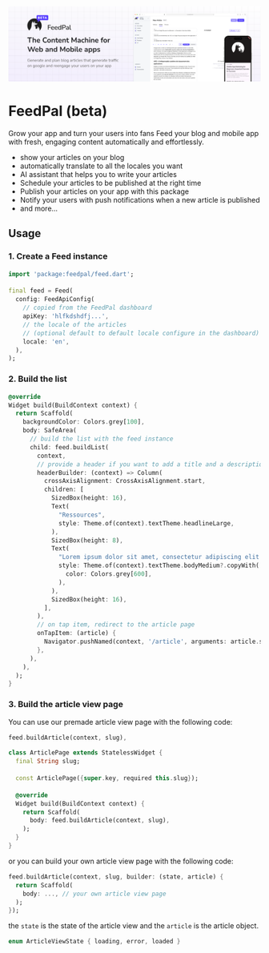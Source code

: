 ![FeedPal](https://github.com/Apparence-io/FeedPal/raw/master/docs/imgs/header.png)

# FeedPal (beta)

Grow your app and turn your users into fans Feed your blog and mobile app with
fresh, engaging content automatically and effortlessly.

- show your articles on your blog
- automatically translate to all the locales you want
- AI assistant that helps you to write your articles
- Schedule your articles to be published at the right time
- Publish your articles on your app with this package
- Notify your users with push notifications when a new article is published
- and more...

## Usage

### 1. Create a Feed instance

```dart
import 'package:feedpal/feed.dart';

final feed = Feed(
  config: FeedApiConfig(
    // copied from the FeedPal dashboard
    apiKey: 'hlfkdshdfj...', 
    // the locale of the articles
    // (optional default to default locale configure in the dashboard)
    locale: 'en', 
  ),
);
```

### 2. Build the list

```dart
@override
Widget build(BuildContext context) {
  return Scaffold(
    backgroundColor: Colors.grey[100],
    body: SafeArea(
      // build the list with the feed instance
      child: feed.buildList(
        context,
        // provide a header if you want to add a title and a description
        headerBuilder: (context) => Column(
          crossAxisAlignment: CrossAxisAlignment.start,
          children: [
            SizedBox(height: 16),
            Text(
              "Ressources", 
              style: Theme.of(context).textTheme.headlineLarge,
            ),
            SizedBox(height: 8),
            Text(
              "Lorem ipsum dolor sit amet, consectetur adipiscing elit. Sed do eiusmod tempor incididunt ut labore et dolore magna aliqua.", 
              style: Theme.of(context).textTheme.bodyMedium?.copyWith(
                color: Colors.grey[600],
              ),
            ),
            SizedBox(height: 16),
          ],
        ),
        // on tap item, redirect to the article page
        onTapItem: (article) {
          Navigator.pushNamed(context, '/article', arguments: article.slug);
        },
      ),
    ),
  );
}
```

### 3. Build the article view page

You can use our premade article view page with the following code:

```dart
feed.buildArticle(context, slug),
```

```dart
class ArticlePage extends StatelessWidget {
  final String slug;

  const ArticlePage({super.key, required this.slug});

  @override
  Widget build(BuildContext context) {
    return Scaffold(
      body: feed.buildArticle(context, slug),
    );
  }
}
```

or you can build your own article view page with the following code:

```dart
feed.buildArticle(context, slug, builder: (state, article) {
  return Scaffold(
    body: ..., // your own article view page
  );
});
```

the `state` is the state of the article view and the `article` is the article
object.

```dart
enum ArticleViewState { loading, error, loaded }
```
